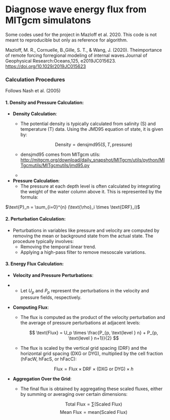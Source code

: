 # Diagnose wave energy flux from MITgcm simulatons

Some codes used for the project in Mazloff et al. 2020. This code is not meant to reproducible but only as reference for algorithm.  

Mazloff, M. R., Cornuelle, B.,Gille, S. T., & Wang, J. (2020). Theimportance of remote forcing forregional modeling of internal waves.Journal of Geophysical Research:Oceans,125, e2019JC015623. https://doi.org/10.1029/2019JC015623

### Calculation Procedures
Follows Nash et al. (2005)

#### 1. Density and Pressure Calculation:

- **Density Calculation**: 
  - The potential density is typically calculated from salinity (S) and temperature (T) data. Using the JMD95 equation of state, it is given by:
  
    $$ \text{Density} = \text{densjmd95}(S, T, \text{pressure}) $$
    
  - densjmd95 comes from MITgcm utils: http://mitgcm.org/download/daily_snapshot/MITgcm/utils/python/MITgcmutils/MITgcmutils/jmd95.py
  - 
- **Pressure Calculation**: 
  - The pressure at each depth level is often calculated by integrating the weight of the water column above it. This is represented by the formula:
  
$\text{P}_n = \sum_{i=0}^{n} (\text{\rho}_i \times \text{DRF}_i)$

#### 2. Perturbation Calculation:
- Perturbations in variables like pressure and velocity are computed by removing the mean or background state from the actual state. The procedure typically involves:
  - Removing the temporal linear trend.
  - Applying a high-pass filter to remove mesoscale variations.

#### 3. Energy Flux Calculation:

- **Velocity and Pressure Perturbations**:
- 
  - Let $U_p$ and $P_p$ represent the perturbations in the velocity and pressure fields, respectively.

- **Computing Flux**:
  - The flux is computed as the product of the velocity perturbation and the average of pressure perturbations at adjacent levels:

    $$ \text{Flux} = U_p \times \frac{P_{p, \text{level } n} + P_{p, \text{level } n+1}}{2} $$

  - The flux is scaled by the vertical grid spacing (DRF) and the horizontal grid spacing (DXG or DYG), multiplied by the cell fraction (hFacW, hFacS, or hFacC):

    $$ \text{Flux} = \text{Flux} \times \text{DRF} \times (\text{DXG or DYG}) \times h $$

- **Aggregation Over the Grid**:
  - The final flux is obtained by aggregating these scaled fluxes, either by summing or averaging over certain dimensions:

    $$ \text{Total Flux} = \sum (\text{Scaled Flux}) $$
    $$ \text{Mean Flux} = \text{mean}(\text{Scaled Flux}) $$

